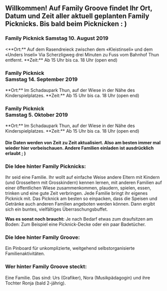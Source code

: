<h2>Willkommen! Auf Family Groove findet Ihr Ort, Datum und Zeit aller aktuell geplanten Family Picknicks. Bis bald beim Picknicken : )</h2>

<h3>Family Picknick Samstag 10. August 2019</h3>
<**Ort:** Auf dem Rasendreieck zwischen dem «Kleistinseli» und dem «Unders Inseli» 
Via Scherzligweg drei Minuten zu Fuss vom Bahnhof Thun entfernt.
**Zeit:** Ab 15 Uhr bis ca. 18 Uhr (open end)
<h3>Family Picknick<br>Samstag 14. September 2019</h3>
**Ort:** Im Schadaupark Thun, auf der Wiese in der Nähe des Kinderspielplatzes.
**Zeit:** Ab 15 Uhr bis ca. 18 Uhr (open end)
<h3>Family Picknick<br>Samstag 5. Oktober 2019</h3>
**Ort:** Im Schadaupark Thun, auf der Wiese in der Nähe des Kinderspielplatzes.
**Zeit:** Ab 15 Uhr bis ca. 18 Uhr (open end)

<h4>Die Daten werden von Zeit zu Zeit aktualisiert. Also am besten immer mal wieder hier vorbeischauen.
Andere Familien einladen ist ausdrücklich erlaubt ; )</h4>

<h3>Die Idee hinter Family Picknicks:</h3>
Ihr seid eine Familie. Ihr wollt auf einfache Weise andere Eltern mit Kindern (und Grosseltern mit Grosskindern) kennen lernen, mit anderen Familien auf einer öffentlichen Wiese zusammenkommen, plaudern, spielen, essen, trinken und eine gute Zeit verbringen. Jede Familie bringt ihr eigenes Picknick mit. Das Picknick am besten so einpacken, dass die Speisen und Getränke auch anderen Familien angeboten werden können. Dann ergibt sich ein buntes, vielfältiges Überraschungsbuffet. 

**Was es sonst noch braucht:** Je nach Bedarf etwas zum draufsitzen am Boden: Zum Beispiel eine Picknick-Decke oder ein paar Badetücher.

<h3>Die Idee hinter Family Groove:</h3>
Ein Pinboard für unkomplizierte, weitgehend selbstorganisierte Familienaktivitäten. 

<h3>Wer hinter Family Groove steckt:</h3>
Eine Familie. Das sind: Urs (Grafiker), Nora (Musikpädagogin) und ihre Tochter Ronja (bald 2-jährig).
